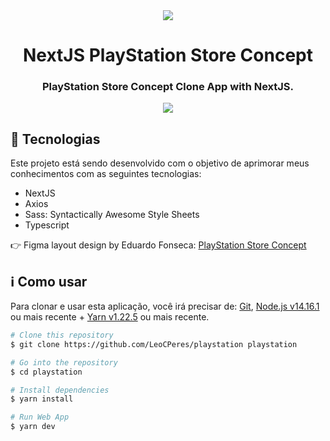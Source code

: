 <div style="text-align: center" align="center">
<img src="https://i.imgur.com/HQ15dZM.png" align="center" />
</div>

<h1 align="center">NextJS PlayStation Store Concept </h1>

<h3 align="center">PlayStation Store Concept Clone App with NextJS.</h3>
<div style="text-align: center" align="center">
<img src="https://i.imgur.com/33gnBx9.png" align="center" />
</div>


<h2>🚀 Tecnologias</h2>
<p>Este projeto está sendo desenvolvido com o objetivo de aprimorar meus conhecimentos com as seguintes tecnologias:</p>

<ul>
    <li>NextJS</li>
    <li>Axios</li>
    <li>Sass: Syntactically Awesome Style Sheets</li>
    <li>Typescript</li>
</ul>
<p>👉 Figma layout design by Eduardo Fonseca: <a href="https://www.figma.com/community/file/953393220481719617/PlayStation-Store-Concept">PlayStation Store Concept</a> </p>

<h2>ℹ️ Como usar</h2>
<p>Para clonar e usar esta aplicação, você irá precisar de: <a href="https://git-scm.com/">Git</a>, <a href="https://nodejs.org/en/">Node.js v14.16.1</a> ou mais recente + <a href="https://yarnpkg.com/">Yarn v1.22.5</a> ou mais recente.</p>

```bash
# Clone this repository
$ git clone https://github.com/LeoCPeres/playstation playstation

# Go into the repository
$ cd playstation

# Install dependencies
$ yarn install

# Run Web App
$ yarn dev
```

